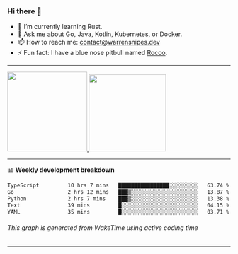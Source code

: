 ### Hi there 👋

- 🌱 I’m currently learning Rust.
- 💬 Ask me about Go, Java, Kotlin, Kubernetes, or Docker.
- 📫 How to reach me: contact@warrensnipes.dev
- ⚡ Fun fact: I have a blue nose pitbull named [Rocco](https://i.imgur.com/iLsSCKu.jpg).

-------


<a href="https://github.com/LockedThread/LockedThread">
  <img height="180em" src="https://github-readme-stats.vercel.app/api?username=LockedThread&theme=transparent&bg_color=00000000&show_icons=true&count_private=true" />
  <img height="174em" src="https://github-readme-stats.vercel.app/api/top-langs?username=LockedThread&theme=transparent&layout=compact&hide_progress=true&bg_color=00000000" />
  </a>

-------

📊 **Weekly development breakdown**
<!--START_SECTION:waka-->

```txt
TypeScript         10 hrs 7 mins   ████████████████░░░░░░░░░   63.74 %
Go                 2 hrs 12 mins   ███▒░░░░░░░░░░░░░░░░░░░░░   13.87 %
Python             2 hrs 7 mins    ███▒░░░░░░░░░░░░░░░░░░░░░   13.38 %
Text               39 mins         █░░░░░░░░░░░░░░░░░░░░░░░░   04.15 %
YAML               35 mins         █░░░░░░░░░░░░░░░░░░░░░░░░   03.71 %
```

<!--END_SECTION:waka-->
###### *This graph is generated from WakeTime using active coding time*
-------
